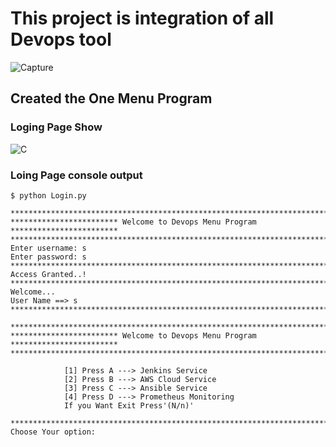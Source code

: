# This project is integration of all Devops tool
![Capture](https://user-images.githubusercontent.com/78929192/201070858-c4f6aeb7-35b1-43c0-b1b6-f14e38ed5c7b.PNG)
## Created the One Menu Program
### Loging Page Show 
![C](https://user-images.githubusercontent.com/78929192/201937179-bc72dc5d-b43b-4b56-a715-c0b491af51c0.PNG)
### Loing Page console output
```
$ python Login.py

********************************************************************************
************************ Welcome to Devops Menu Program ************************
********************************************************************************
Enter username: s
Enter password: s
********************************************************************************
Access Granted..!
********************************************************************************
Welcome...
User Name ==> s
********************************************************************************

********************************************************************************
************************ Welcome to Devops Menu Program ************************
********************************************************************************

            [1] Press A ---> Jenkins Service
            [2] Press B ---> AWS Cloud Service
            [3] Press C ---> Ansible Service
            [4] Press D ---> Prometheus Monitoring
            If you Want Exit Press'(N/n)'

********************************************************************************
Choose Your option:

```
